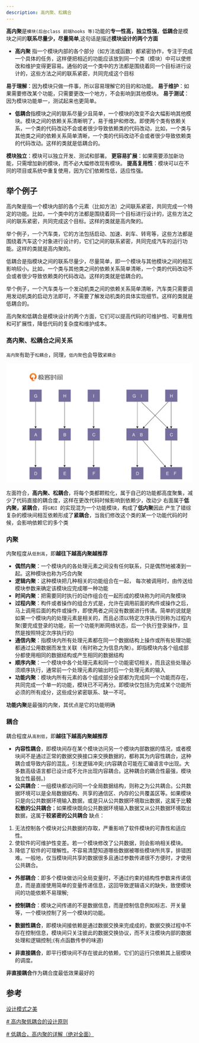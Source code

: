 ```yaml
---
description: 高内聚、松耦合
---
```


**高内聚**是`模块(后台class 前端hooks 等)`功能的**专一性高，独立性强**，**低耦合**是模块之间的**联系尽量少，尽量简单**,这句话是描述**模块设计的两个方面**

* **高内聚** 指一个模块内部的各个部分（如方法或函数）都紧密协作，专注于完成一个具体的任务，这样便把相近的功能应该放到同一个类（模块）中可以使修改和维护变得更容易。通俗的说一个类中的方法都是围绕着同一个目标进行设计的，这些方法之间的联系紧密，共同完成这个目标

**易于理解**：因为模块只做一件事，所以容易理解它的目的和功能。
**易于维护**：如果需要修改某个功能，只需要更改一个地方，不会影响到其他模块。
**易于测试**：因为模块功能单一，测试起来也更简单。

* **低耦合**指模块之间的联系尽量少且简单，一个模块的改变不会大幅影响其他模块。模块之间的依赖关系清晰明了，易于维护和修改。即使两个类有依赖关系，一个类的代码改动不会或者很少导致依赖类的代码改动，比如，一个类与其他类之间的依赖关系简单清晰，一个类的代码改动不会或者很少导致依赖类的代码改动。这样的类就是低耦合的。

**模块独立**：模块可以独立开发、测试和部署。
**更容易扩展**：如果需要添加新功能，只需增加新的模块，而不必大幅修改现有模块。
**提高复用性**：模块可以在不同的项目或系统中重复使用，因为它们依赖性低，适应性强。

## 举个例子




高内聚是指一个模块内部的各个元素（比如方法）之间联系紧密，共同完成一个特定的功能。比如，一个类中的方法都是围绕着同一个目标进行设计的，这些方法之间的联系紧密，共同完成这个目标。这样的类就是高内聚的。

举个例子，一个汽车类，它的方法包括启动、加速、刹车、转弯等，这些方法都是围绕着汽车这个对象进行设计的，它们之间的联系紧密，共同完成汽车的运行功能。这样的类就是高内聚的。

低耦合是指模块之间的联系尽量少，尽量简单，即一个模块与其他模块之间的相互影响较小。比如，一个类与其他类之间的依赖关系简单清晰，一个类的代码改动不会或者很少导致依赖类的代码改动。这样的类就是低耦合的。

举个例子，一个汽车类与一个发动机类之间的依赖关系简单清晰，汽车类只需要调用发动机类的启动方法即可，不需要了解发动机类的具体实现细节。这样的类就是低耦合的。

高内聚和低耦合是模块设计的两个方面，它们可以提高代码的可维护性、可重用性和可扩展性，降低代码的复杂度和维护成本。

### 高内聚、松耦合之间关系

`高内聚`有助于`松耦合`，同理，`低内聚`也会导致`紧耦合`

![](/images/2023-07-19-14-34-27.png)

左面符合，**高内聚、松耦合**，将每个类都颗粒化，属于自己的功能都高度聚集，减少了代码直接的耦合度，这样在更改代码时候影响到依赖少，改动少
右面属于**低内聚，紧耦合**，将`G和I `的实现混为一个功能模块，构成了**低内聚**因此 产生了错综复杂的模块间相互依赖形成了**紧耦合**，当我们修改这个类的某一个功能代码的时候，会影响依赖它的多个类

### 内聚
内聚程度从`低到高`，即**越往下越高内聚越推荐**
* **偶然内聚**：一个模块内的各处理元素之间没有任何联系，只是偶然地被凑到一起。这种模块也称为巧合内聚
* **逻辑内聚**：这种模块把几种相关的功能组合在一起， 每次被调用时，由传送给模块参数来确定该模块应完成哪一种功能
* **时间内聚**：把需要同时执行的动作组合在一起形成的模块称为时间内聚模块
* **过程内聚**：构件或者操作的组合方式是，允许在调用前面的构件或操作之后，马上调用后面的构件或操作，即使两者之间没有数据进行传递。简单的说就是如果一个模块内的处理元素是相关的，而且必须以特定次序执行则称为过程内聚(要完成登录的功能，前一个功能判断网络状态，后一个执行登录操作，显然是按照特定次序执行的)
* **通信内聚**：指模块内所有处理元素都在同一个数据结构上操作或所有处理功能都通过公用数据而发生关联（有时称之为信息内聚）。即指模块内各个组成部分都使用相同的数据结构或产生相同的数据结构
* **顺序内聚**：一个模块中各个处理元素和同一个功能密切相关，而且这些处理必须顺序执行，通常前一个处理元素的输出时后一个处理元素的输入
* **功能内聚**：模块内所有元素的各个组成部分全部都为完成同一个功能而存在，共同完成一个单一的功能，模块已不可再分。即模块仅包括为完成某个功能所必须的所有成分，这些成分紧密联系、缺一不可。
  
**功能内聚**是最强的内聚，其优点是它的功能明确

### 耦合
耦合程度从`高到低`，即**越往下越高内聚越推荐**
* **内容性耦合**，即模块间存在某个模块访问另一个模块内部数据的情况，或者模块间不是通过正常的数据交换接口来交换数据的，都称其为内容性耦合，这种耦合或导致内容的混乱，引发逻辑冲突;(内容耦合可能在汇编语言中出现。大多数高级语言都已设计成不允许出现内容耦合。这种耦合的耦合性最强，模块独立性最弱。)
* **公共耦合**：一组模块都访问同一个全局数据结构，则称之为公共耦合。公共数据环境可以是全局数据结构、共享的通信区、内存的公共覆盖区等。如果模块只是向公共数据环境输入数据，或是只从公共数据环境取出数据，这属于比**较松散的公共耦合**；如果模块既向公共数据环境输入数据又从公共数据环境取出数据，这属于**较紧密的公共耦合** 缺点：
1. 无法控制各个模块对公共数据的存取，严重影响了软件模块的可靠性和适应性。 
2. 使软件的可维护性变差。若一个模块修改了公共数据，则会影响相关模块。 
3. 降低了软件的可理解性。不容易清楚知道哪些数据被哪些模块所共享，排错困难。一般地，仅当模块间共享的数据很多且通过参数传递很不方便时，才使用公共耦合。


* **外部耦合**：即多个模块做访问全局变量时，不通过约束的结构性参数来传递信息，而是直接使用简单的变量传递信息，这回导致逻辑语义的缺失，致使模块间的功能依赖不易理解;
* **控制耦合**：模块之间传递的不是数据信息，而是控制信息例如标志、开关量等，一个模块控制了另一个模块的功能。

* **数据性耦合**，即模块间接依赖是通过数据交换来完成成的，数据交换过程中不存在控制信息，模块间只关注彼此的数据交换协议，而不关注模块内部的数据处理和逻辑控制;(有点函数传参的味道)
* **非直接耦合**，即平行模块间不存在彼此的依赖，它们的运行只依赖其上层模块的调度。

**非直接耦合**作为耦合度最低效果最好的


## 参考
[设计模式之美](https://time.geekbang.org/column/article/179615)

[# 高内聚低耦合的设计原则](https://zhuanlan.zhihu.com/p/546934025)

[# 低耦合，高内聚的详解（绝对全面）](https://blog.csdn.net/fengye454545/article/details/79592751)